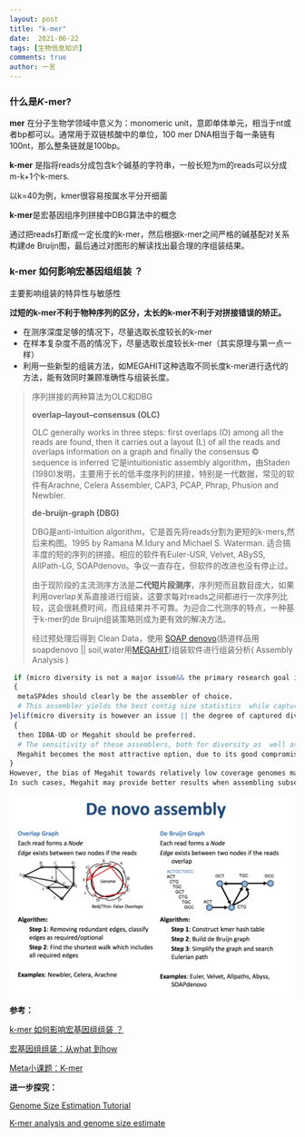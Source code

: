 ```yaml
---
layout: post
title: "k-mer"
date:  2021-06-22
tags: [生物信息知识]
comments: true
author: 一言
---
```


### 什么是*K*-mer?

**mer** 在分子生物学领域中意义为：monomeric unit，意即单体单元，相当于nt或者bp都可以。通常用于双链核酸中的单位，100 mer DNA相当于每一条链有100nt，那么整条链就是100bp。

**k-mer** 是指将reads分成包含k个碱基的字符串，一般长短为m的reads可以分成m-k+1个k-mers.

以k=40为例，kmer很容易按属水平分开细菌

**k-mer**是宏基因组序列拼接中DBG算法中的概念

通过把reads打断成一定长度的k-mer，然后根据k-mer之间严格的碱基配对关系构建de Bruijn图，最后通过对图形的解读找出最合理的序组装结果。

### k-mer 如何影响宏基因组组装 ？

主要影响组装的特异性与敏感性

**过短的k-mer不利于物种序列的区分，太长的k-mer不利于对拼接错误的矫正。**

- 在测序深度足够的情况下，尽量选取长度较长的k-mer
- 在样本复杂度不高的情况下，尽量选取长度较长k-mer（其实原理与第一点一样）
- 利用一些新型的组装方法，如MEGAHIT这种选取不同长度k-mer进行迭代的方法，能有效同时兼顾准确性与组装长度。

> 序列拼接的两种算法为OLC和DBG
>
> **overlap–layout–consensus (OLC)** 
>
> OLC generally works in three steps: first overlaps (O) among all the reads are found, then it carries out a layout (L) of all the reads and overlaps information on a graph and finally the consensus © sequence is inferred 它是intuitionistic assembly algorithm，由Staden (1980)发明，主要用于长的低丰度序列的拼接，特别是一代数据，常见的软件有Arachne, Celera Assembler, CAP3, PCAP, Phrap, Phusion and Newbler.
>
> **de-bruijn-graph (DBG)**
>
> DBG是anti-intuition algorithm，它是首先将reads分割为更短的k-mers,然后来构图。1995 by Ramana M.Idury and Michael S. Waterman. 适合搞丰度的短的序列的拼接。相应的软件有Euler-USR, Velvet, ABySS, AllPath-LG, SOAPdenovo。争议一直存在，但软件的改进也没有停止过。
>
> 由于现阶段的主流测序方法是**二代短片段测序**，序列短而且数目庞大，如果利用overlap关系直接进行组装，这要求每对reads之间都进行一次序列比较，这会很耗费时间，而且结果并不可靠。为迎合二代测序的特点，一种基于k-mer的de Bruijn组装策略则成为更有效的解决方法。
>
> 经过预处理后得到 Clean Data，使用 [SOAP denovo](https://link.jianshu.com?t=http%3A%2F%2Fsoap.genomics.org.cn%2Fsoapdenovo.html)(肠道样品用soapdenovo || soil,water用[MEGAHIT](https://link.jianshu.com?t=https%3A%2F%2Fgithub.com%2Fvoutcn%2Fmegahit))组装软件进行组装分析( Assembly Analysis )

```R
 if (micro diversity is not a major issue&& the primary research goal is to bin && reconstruct representative bacterial genomes from a given environment)
 {
  metaSPAdes should clearly be the assembler of choice. 
  # This assembler yields the best contig size statistics  while capturing a high degree of community diversity, even at high complexity and low read coverage;
}elif(micro diversity is however an issue || the degree of captured diversity is far more important than contig lengths)
 {
  then IDBA-UD or Megahit should be preferred. 
  # The sensitivity of these assemblers, both for diversity as  well as micro diversity, makes them optimal choices when trying to discover novel species in complex habitats. Whenever computational resources become limiting, 
  Megahit becomes the most attractive option, due to its good compromise between contig size statistics, captured diversity and required memory.
}
However, the bias of Megahit towards relatively low coverage genomes may provide a disadvantage for very large datasets, leading to a suboptimal assembly of high abundant community member genomes.
In such cases, Megahit may provide better results when assembling subsets of the sequencing data in a “divide and conquer” approach.
```

![img](https://raw.githubusercontent.com/zhangzl96/zhangzl96.github.io/master/images/denovo-assembly-1.png)

**参考：**

[k-mer 如何影响宏基因组组装 ？](https://www.sohu.com/a/207040369_278730)

[宏基因组组装：从what 到how](https://www.jianshu.com/p/034ccfe097b5)

[Meta小课题：K-mer](https://www.jianshu.com/p/c7adf127ff36)


**进一步探究：**

[Genome Size Estimation Tutorial](https://bioinformatics.uconn.edu/genome-size-estimation-tutorial/)

[K-mer analysis and genome size estimate](http://koke.asrc.kanazawa-u.ac.jp/HOWTO/kmer-genomesize.html)
